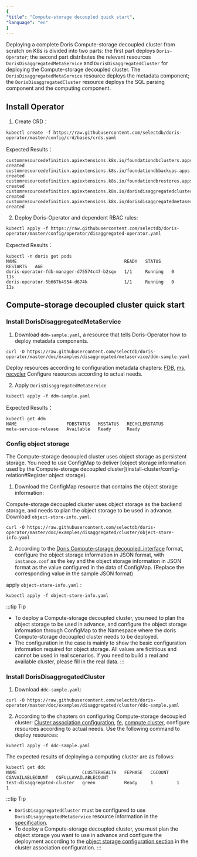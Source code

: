 ```yaml
---
{
"title": "Compute-storage decoupled quick start",
"language": "en"
}
---
```


<!-- 
Licensed to the Apache Software Foundation (ASF) under one
or more contributor license agreements.  See the NOTICE file
distributed with this work for additional information
regarding copyright ownership.  The ASF licenses this file
to you under the Apache License, Version 2.0 (the
"License"); you may not use this file except in compliance
with the License.  You may obtain a copy of the License at

  http://www.apache.org/licenses/LICENSE-2.0

Unless required by applicable law or agreed to in writing,
software distributed under the License is distributed on an
"AS IS" BASIS, WITHOUT WARRANTIES OR CONDITIONS OF ANY
KIND, either express or implied.  See the License for the
specific language governing permissions and limitations
under the License.
-->

Deploying a complete Doris Compute-storage decoupled cluster from scratch on K8s is divided into two parts: the first part deploys `Doris-Operator`; the second part distributes the relevant resources `DorisDisaggregatedMetaService` and `DorisDisaggregatedCluster` for deploying the Compute-storage decoupled cluster. The `DorisDisaggregatedMetaService` resource deploys the metadata component; the `DorisDisaggregatedCluster` resource deploys the SQL parsing component and the computing component.

## Install Operator

1. Create CRD：

```
kubectl create -f https://raw.githubusercontent.com/selectdb/doris-operator/master/config/crd/bases/crds.yaml
```

Expected Results：

```
customresourcedefinition.apiextensions.k8s.io/foundationdbclusters.apps.foundationdb.org created
customresourcedefinition.apiextensions.k8s.io/foundationdbbackups.apps.foundationdb.org created
customresourcedefinition.apiextensions.k8s.io/foundationdbrestores.apps.foundationdb.org created
customresourcedefinition.apiextensions.k8s.io/dorisdisaggregatedclusters.disaggregated.cluster.doris.com created
customresourcedefinition.apiextensions.k8s.io/dorisdisaggregatedmetaservices.disaggregated.metaservice.doris.com created
```

2. Deploy Doris-Operator and dependent RBAC rules:

```
kubectl apply -f https://raw.githubusercontent.com/selectdb/doris-operator/master/config/operator/disaggregated-operator.yaml
```

Expected Results：

```
kubectl -n doris get pods
NAME                                         READY   STATUS    RESTARTS   AGE
doris-operator-fdb-manager-d75574c47-b2sqx   1/1     Running   0          11s
doris-operator-5b667b4954-d674k              1/1     Running   0          11s
```

## Compute-storage decoupled cluster quick start

### Install DorisDisaggregatedMetaService

1. Download `ddm-sample.yaml`, a resource that tells Doris-Operator how to deploy metadata components.

```shell
curl -O https://raw.githubusercontent.com/selectdb/doris-operator/master/doc/examples/disaggregated/metaservice/ddm-sample.yaml
```

Deploy resources according to configuration metadata chapters: [FDB](install-metaservice/config-fdb.md), [ms](install-metaservice/config-ms.md), [recycler](install-metaservice/config-recycler.md) Configure resources according to actual needs.

2. Apply `DorisDisaggregatedMetaService`

```
kubectl apply -f ddm-sample.yaml
```

Expected Results：

```
kubectl get ddm
NAME                   FDBSTATUS   MSSTATUS   RECYCLERSTATUS
meta-service-release   Available   Ready      Ready
```

### Config object storage

The Compute-storage decoupled cluster uses object storage as persistent storage. You need to use ConfigMap to deliver [object storage information used by the Compute-storage decoupled cluster](install-cluster/config-relation#Register object storage).

1. Download the ConfigMap resource that contains the object storage information:

Compute-storage decoupled cluster uses object storage as the backend storage, and needs to plan the object storage to be used in advance. Download `object-store-info.yaml`.

```
curl -O https://raw.githubusercontent.com/selectdb/doris-operator/master/doc/examples/disaggregated/cluster/object-store-info.yaml
```

2. According to the [Doris Compute-storage decoupled_interface](../../../../compute-storage-decoupled/creating-cluster#%E5%86%85%E7%BD%AE%E5%AD%98%E5%82%A8%E5%90%8E%E7%AB%AF) format, configure the object storage information in JSON format, with `instance.conf` as the key and the object storage information in JSON format as the value configured in the data of ConfigMap. (Replace the corresponding value in the sample JSON format)

apply `object-store-info.yaml` :

```shell
kubectl apply -f object-store-info.yaml
```

:::tip Tip
- To deploy a Compute-storage decoupled cluster, you need to plan the object storage to be used in advance, and configure the object storage information through ConfigMap to the Namespace where the doris Compute-storage decoupled cluster needs to be deployed.
- The configuration in the case is mainly to show the basic configuration information required for object storage. All values are fictitious and cannot be used in real scenarios. If you need to build a real and available cluster, please fill in the real data.
:::

### Install DorisDisaggregatedCluster

1. Download `ddc-sample.yaml`:

```shell
curl -O https://raw.githubusercontent.com/selectdb/doris-operator/master/doc/examples/disaggregated/cluster/ddc-sample.yaml
```

2. According to the chapters on configuring Compute-storage decoupled cluster: [Cluster association configuration](install-cluster/config-relation.md), [fe](install-cluster/config-fe.md), [compute cluster](install-cluster/config-cc.md), configure resources according to actual needs. Use the following command to deploy resources:

```
kubectl apply -f ddc-sample.yaml
```

The expected results of deploying a computing cluster are as follows:

```
kubectl get ddc
NAME                         CLUSTERHEALTH   FEPHASE   CGCOUNT   CGAVAILABLECOUNT   CGFULLAVAILABLECOUNT
test-disaggregated-cluster   green           Ready     1         1                  1
```

:::tip Tip
- `DorisDisaggregatedCluster` must be configured to use `DorisDisaggregatedMetaService` resource information in the [specification](install-cluster/config-relation.md).
- To deploy a Compute-storage decoupled cluster, you must plan the object storage you want to use in advance and configure the deployment according to the [object storage configuration section](install-cluster/config-relation.md) in the cluster association configuration.
:::

